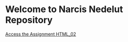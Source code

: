 <h1> Welcome to Narcis Nedelut Repository</h1>
<a href ="MainPage.html" title="Main Page">Access the Assignment HTML_02</a>

